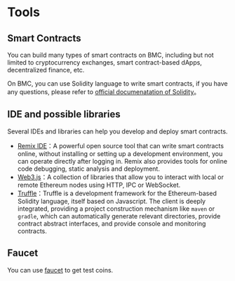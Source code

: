 # Tools

## Smart Contracts

You can build many types of smart contracts on BMC, including but not limited to cryptocurrency exchanges, smart contract-based dApps, decentralized finance, etc.

On BMC, you can use Solidity language to write smart contracts, if you have any questions, please refer to [ official documenatation of Solidity](https://docs.soliditylang.org/en/v0.8.12/)。

## IDE and possible libraries

Several IDEs and libraries can help you develop and deploy smart contracts.

- [Remix IDE](https://remix.ethereum.org/)：A powerful open source tool that can write smart contracts online, without installing or setting up a development environment, you can operate directly after logging in. Remix also provides tools for online code debugging, static analysis and deployment.
- [Web3.js](https://web3js.readthedocs.io/en/v1.2.11/)：A collection of libraries that allow you to interact with local or remote Ethereum nodes using HTTP, IPC or WebSocket.
- [Truffle](http://trufflesuite.com/docs/teams/quickstart)：Truffle is a development framework for the Ethereum-based Solidity language, itself based on Javascript. The client is deeply integrated, providing a project construction mechanism like `maven` or `gradle`, which can automatically generate relevant directories, provide contract abstract interfaces, and provide console and monitoring contracts.

## Faucet

You can use [faucet](https://bmc.bytom.io/faucet/) to get test coins.
